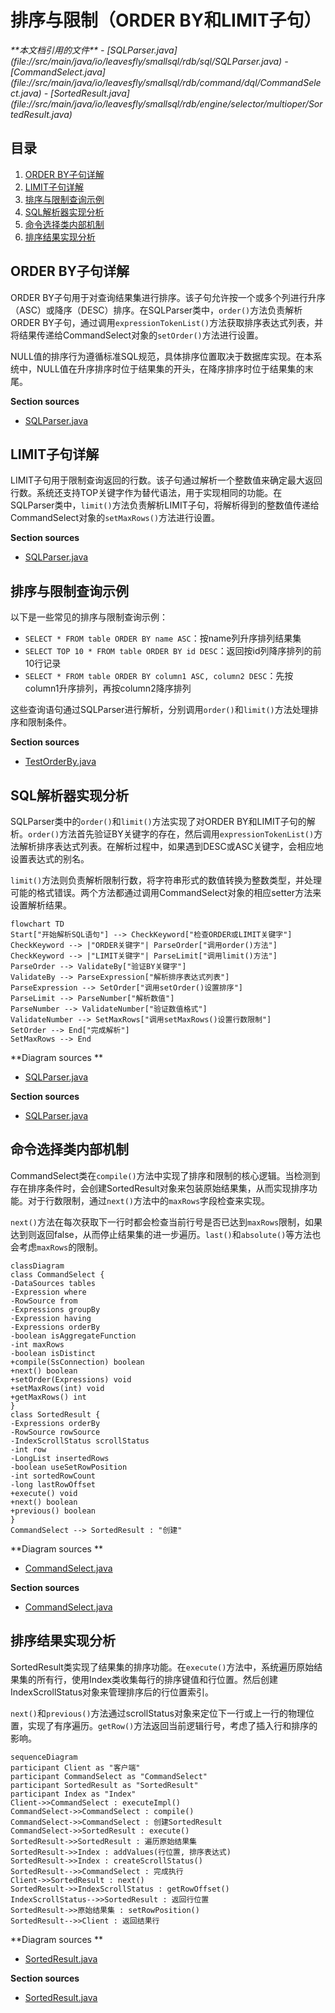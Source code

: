 # 排序与限制（ORDER BY和LIMIT子句）

<cite>
**本文档引用的文件**   
- [SQLParser.java](file://src/main/java/io/leavesfly/smallsql/rdb/sql/SQLParser.java)
- [CommandSelect.java](file://src/main/java/io/leavesfly/smallsql/rdb/command/dql/CommandSelect.java)
- [SortedResult.java](file://src/main/java/io/leavesfly/smallsql/rdb/engine/selector/multioper/SortedResult.java)
</cite>

## 目录
1. [ORDER BY子句详解](#order-by子句详解)
2. [LIMIT子句详解](#limit子句详解)
3. [排序与限制查询示例](#排序与限制查询示例)
4. [SQL解析器实现分析](#sql解析器实现分析)
5. [命令选择类内部机制](#命令选择类内部机制)
6. [排序结果实现分析](#排序结果实现分析)

## ORDER BY子句详解

ORDER BY子句用于对查询结果集进行排序。该子句允许按一个或多个列进行升序（ASC）或降序（DESC）排序。在SQLParser类中，`order()`方法负责解析ORDER BY子句，通过调用`expressionTokenList()`方法获取排序表达式列表，并将结果传递给CommandSelect对象的`setOrder()`方法进行设置。

NULL值的排序行为遵循标准SQL规范，具体排序位置取决于数据库实现。在本系统中，NULL值在升序排序时位于结果集的开头，在降序排序时位于结果集的末尾。

**Section sources**
- [SQLParser.java](file://src/main/java/io/leavesfly/smallsql/rdb/sql/SQLParser.java#L2380-L2387)

## LIMIT子句详解

LIMIT子句用于限制查询返回的行数。该子句通过解析一个整数值来确定最大返回行数。系统还支持TOP关键字作为替代语法，用于实现相同的功能。在SQLParser类中，`limit()`方法负责解析LIMIT子句，将解析得到的整数值传递给CommandSelect对象的`setMaxRows()`方法进行设置。

**Section sources**
- [SQLParser.java](file://src/main/java/io/leavesfly/smallsql/rdb/sql/SQLParser.java#L2389-L2400)

## 排序与限制查询示例

以下是一些常见的排序与限制查询示例：

- `SELECT * FROM table ORDER BY name ASC`：按name列升序排列结果集
- `SELECT TOP 10 * FROM table ORDER BY id DESC`：返回按id列降序排列的前10行记录
- `SELECT * FROM table ORDER BY column1 ASC, column2 DESC`：先按column1升序排列，再按column2降序排列

这些查询语句通过SQLParser进行解析，分别调用`order()`和`limit()`方法处理排序和限制条件。

**Section sources**
- [TestOrderBy.java](file://src/test/java/io/leavesfly/smallsql/junit/sql/dql/TestOrderBy.java#L145-L467)

## SQL解析器实现分析

SQLParser类中的`order()`和`limit()`方法实现了对ORDER BY和LIMIT子句的解析。`order()`方法首先验证BY关键字的存在，然后调用`expressionTokenList()`方法解析排序表达式列表。在解析过程中，如果遇到DESC或ASC关键字，会相应地设置表达式的别名。

`limit()`方法则负责解析限制行数，将字符串形式的数值转换为整数类型，并处理可能的格式错误。两个方法都通过调用CommandSelect对象的相应setter方法来设置解析结果。

```mermaid
flowchart TD
Start["开始解析SQL语句"] --> CheckKeyword["检查ORDER或LIMIT关键字"]
CheckKeyword --> |"ORDER关键字"| ParseOrder["调用order()方法"]
CheckKeyword --> |"LIMIT关键字"| ParseLimit["调用limit()方法"]
ParseOrder --> ValidateBy["验证BY关键字"]
ValidateBy --> ParseExpression["解析排序表达式列表"]
ParseExpression --> SetOrder["调用setOrder()设置排序"]
ParseLimit --> ParseNumber["解析数值"]
ParseNumber --> ValidateNumber["验证数值格式"]
ValidateNumber --> SetMaxRows["调用setMaxRows()设置行数限制"]
SetOrder --> End["完成解析"]
SetMaxRows --> End
```

**Diagram sources **
- [SQLParser.java](file://src/main/java/io/leavesfly/smallsql/rdb/sql/SQLParser.java#L2380-L2400)

**Section sources**
- [SQLParser.java](file://src/main/java/io/leavesfly/smallsql/rdb/sql/SQLParser.java#L2380-L2400)

## 命令选择类内部机制

CommandSelect类在`compile()`方法中实现了排序和限制的核心逻辑。当检测到存在排序条件时，会创建SortedResult对象来包装原始结果集，从而实现排序功能。对于行数限制，通过`next()`方法中的`maxRows`字段检查来实现。

`next()`方法在每次获取下一行时都会检查当前行号是否已达到`maxRows`限制，如果达到则返回false，从而停止结果集的进一步遍历。`last()`和`absolute()`等方法也会考虑`maxRows`的限制。

```mermaid
classDiagram
class CommandSelect {
-DataSources tables
-Expression where
-RowSource from
-Expressions groupBy
-Expression having
-Expressions orderBy
-boolean isAggregateFunction
-int maxRows
-boolean isDistinct
+compile(SsConnection) boolean
+next() boolean
+setOrder(Expressions) void
+setMaxRows(int) void
+getMaxRows() int
}
class SortedResult {
-Expressions orderBy
-RowSource rowSource
-IndexScrollStatus scrollStatus
-int row
-LongList insertedRows
-boolean useSetRowPosition
-int sortedRowCount
-long lastRowOffset
+execute() void
+next() boolean
+previous() boolean
}
CommandSelect --> SortedResult : "创建"
```

**Diagram sources **
- [CommandSelect.java](file://src/main/java/io/leavesfly/smallsql/rdb/command/dql/CommandSelect.java#L61-L587)

**Section sources**
- [CommandSelect.java](file://src/main/java/io/leavesfly/smallsql/rdb/command/dql/CommandSelect.java#L61-L587)

## 排序结果实现分析

SortedResult类实现了结果集的排序功能。在`execute()`方法中，系统遍历原始结果集的所有行，使用Index类收集每行的排序键值和行位置。然后创建IndexScrollStatus对象来管理排序后的行位置索引。

`next()`和`previous()`方法通过scrollStatus对象来定位下一行或上一行的物理位置，实现了有序遍历。`getRow()`方法返回当前逻辑行号，考虑了插入行和排序的影响。

```mermaid
sequenceDiagram
participant Client as "客户端"
participant CommandSelect as "CommandSelect"
participant SortedResult as "SortedResult"
participant Index as "Index"
Client->>CommandSelect : executeImpl()
CommandSelect->>CommandSelect : compile()
CommandSelect->>CommandSelect : 创建SortedResult
CommandSelect->>SortedResult : execute()
SortedResult->>SortedResult : 遍历原始结果集
SortedResult->>Index : addValues(行位置, 排序表达式)
SortedResult->>Index : createScrollStatus()
SortedResult-->>CommandSelect : 完成执行
Client->>SortedResult : next()
SortedResult->>IndexScrollStatus : getRowOffset()
IndexScrollStatus-->>SortedResult : 返回行位置
SortedResult->>原始结果集 : setRowPosition()
SortedResult-->>Client : 返回结果行
```

**Diagram sources **
- [SortedResult.java](file://src/main/java/io/leavesfly/smallsql/rdb/engine/selector/multioper/SortedResult.java#L47-L306)

**Section sources**
- [SortedResult.java](file://src/main/java/io/leavesfly/smallsql/rdb/engine/selector/multioper/SortedResult.java#L47-L306)
